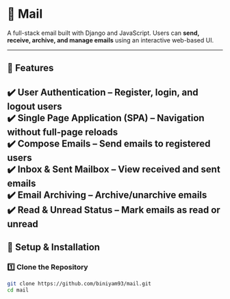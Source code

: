 # 📧 Mail

A full-stack email built with Django and JavaScript. Users can **send, receive, archive, and manage emails** using an interactive web-based UI.

---

## 📌 Features  
✔️ **User Authentication** – Register, login, and logout users  
✔️ **Single Page Application (SPA)** – Navigation without full-page reloads  
✔️ **Compose Emails** – Send emails to registered users  
✔️ **Inbox & Sent Mailbox** – View received and sent emails  
✔️ **Email Archiving** – Archive/unarchive emails  
✔️ **Read & Unread Status** – Mark emails as read or unread  
---

## 🚀 Setup & Installation  

### 1️⃣ Clone the Repository  
```sh
git clone https://github.com/biniyam93/mail.git
cd mail
